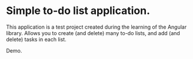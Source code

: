 # Simple to-do list application.

This application is a test project created during the learning of the Angular library.
Allows you to create (and delete) many to-do lists, and add (and delete)
tasks in each list.

Demo. 
